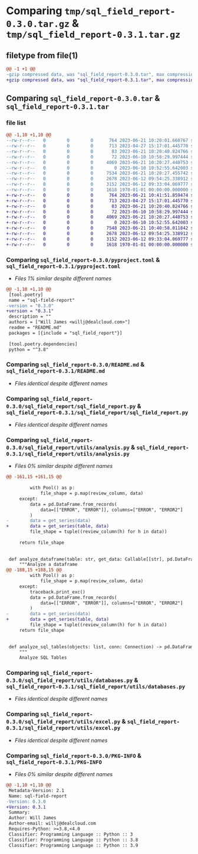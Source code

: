 # Comparing `tmp/sql_field_report-0.3.0.tar.gz` & `tmp/sql_field_report-0.3.1.tar.gz`

## filetype from file(1)

```diff
@@ -1 +1 @@
-gzip compressed data, was "sql_field_report-0.3.0.tar", max compression
+gzip compressed data, was "sql_field_report-0.3.1.tar", max compression
```

## Comparing `sql_field_report-0.3.0.tar` & `sql_field_report-0.3.1.tar`

### file list

```diff
@@ -1,10 +1,10 @@
--rw-r--r--   0        0        0      764 2023-06-21 10:20:01.660767 sql_field_report-0.3.0/pyproject.toml
--rw-r--r--   0        0        0      713 2023-04-27 15:17:01.445770 sql_field_report-0.3.0/README.md
--rw-r--r--   0        0        0       83 2023-06-21 10:20:40.824766 sql_field_report-0.3.0/sql_field_report/__init__.py
--rw-r--r--   0        0        0       72 2023-06-10 10:58:29.997444 sql_field_report-0.3.0/sql_field_report/__main__.py
--rw-r--r--   0        0        0     4069 2023-06-21 10:20:27.440753 sql_field_report-0.3.0/sql_field_report/sql_field_report.py
--rw-r--r--   0        0        0        0 2023-06-10 10:52:55.642003 sql_field_report-0.3.0/sql_field_report/utils/__init__.py
--rw-r--r--   0        0        0     7534 2023-06-21 10:20:27.455742 sql_field_report-0.3.0/sql_field_report/utils/analysis.py
--rw-r--r--   0        0        0     2678 2023-06-12 09:54:25.338912 sql_field_report-0.3.0/sql_field_report/utils/databases.py
--rw-r--r--   0        0        0     3152 2023-06-12 09:33:04.069777 sql_field_report-0.3.0/sql_field_report/utils/excel.py
--rw-r--r--   0        0        0     1618 1970-01-01 00:00:00.000000 sql_field_report-0.3.0/PKG-INFO
+-rw-r--r--   0        0        0      764 2023-06-21 10:41:51.859474 sql_field_report-0.3.1/pyproject.toml
+-rw-r--r--   0        0        0      713 2023-04-27 15:17:01.445770 sql_field_report-0.3.1/README.md
+-rw-r--r--   0        0        0       83 2023-06-21 10:20:40.824766 sql_field_report-0.3.1/sql_field_report/__init__.py
+-rw-r--r--   0        0        0       72 2023-06-10 10:58:29.997444 sql_field_report-0.3.1/sql_field_report/__main__.py
+-rw-r--r--   0        0        0     4069 2023-06-21 10:20:27.440753 sql_field_report-0.3.1/sql_field_report/sql_field_report.py
+-rw-r--r--   0        0        0        0 2023-06-10 10:52:55.642003 sql_field_report-0.3.1/sql_field_report/utils/__init__.py
+-rw-r--r--   0        0        0     7548 2023-06-21 10:40:58.011842 sql_field_report-0.3.1/sql_field_report/utils/analysis.py
+-rw-r--r--   0        0        0     2678 2023-06-12 09:54:25.338912 sql_field_report-0.3.1/sql_field_report/utils/databases.py
+-rw-r--r--   0        0        0     3152 2023-06-12 09:33:04.069777 sql_field_report-0.3.1/sql_field_report/utils/excel.py
+-rw-r--r--   0        0        0     1618 1970-01-01 00:00:00.000000 sql_field_report-0.3.1/PKG-INFO
```

### Comparing `sql_field_report-0.3.0/pyproject.toml` & `sql_field_report-0.3.1/pyproject.toml`

 * *Files 1% similar despite different names*

```diff
@@ -1,10 +1,10 @@
 [tool.poetry]
 name = "sql-field-report"
-version = "0.3.0"
+version = "0.3.1"
 description = ""
 authors = ["Will James <willj@dealcloud.com>"]
 readme = "README.md"
 packages = [{include = "sql_field_report"}]
 
 [tool.poetry.dependencies]
 python = "^3.8"
```

### Comparing `sql_field_report-0.3.0/README.md` & `sql_field_report-0.3.1/README.md`

 * *Files identical despite different names*

### Comparing `sql_field_report-0.3.0/sql_field_report/sql_field_report.py` & `sql_field_report-0.3.1/sql_field_report/sql_field_report.py`

 * *Files identical despite different names*

### Comparing `sql_field_report-0.3.0/sql_field_report/utils/analysis.py` & `sql_field_report-0.3.1/sql_field_report/utils/analysis.py`

 * *Files 0% similar despite different names*

```diff
@@ -161,15 +161,15 @@
 
         with Pool() as p:
             file_shape = p.map(review_column, data)
     except:
         data = pd.DataFrame.from_records(
             data=[["ERROR", "ERROR"]], columns=["ERROR", "ERROR2"]
         )
-        data = get_series(data)
+        data = get_series(table, data)
         file_shape = tuple((review_column(h) for h in data))
 
     return file_shape
 
 
 def analyze_dataframe(table: str, get_data: Callable[[str], pd.DataFrame]) -> tuple:
     """Analyze a dataframe
@@ -188,15 +188,15 @@
         with Pool() as p:
             file_shape = p.map(review_column, data)
     except:
         traceback.print_exc()
         data = pd.DataFrame.from_records(
             data=[["ERROR", "ERROR"]], columns=["ERROR", "ERROR2"]
         )
-        data = get_series(data)
+        data = get_series(table, data)
         file_shape = tuple((review_column(h) for h in data))
     return file_shape
 
 
 def analyze_sql_tables(objects: list, conn: Connection) -> pd.DataFrame:
     """
     Analyze SQL Tables
```

### Comparing `sql_field_report-0.3.0/sql_field_report/utils/databases.py` & `sql_field_report-0.3.1/sql_field_report/utils/databases.py`

 * *Files identical despite different names*

### Comparing `sql_field_report-0.3.0/sql_field_report/utils/excel.py` & `sql_field_report-0.3.1/sql_field_report/utils/excel.py`

 * *Files identical despite different names*

### Comparing `sql_field_report-0.3.0/PKG-INFO` & `sql_field_report-0.3.1/PKG-INFO`

 * *Files 0% similar despite different names*

```diff
@@ -1,10 +1,10 @@
 Metadata-Version: 2.1
 Name: sql-field-report
-Version: 0.3.0
+Version: 0.3.1
 Summary: 
 Author: Will James
 Author-email: willj@dealcloud.com
 Requires-Python: >=3.8,<4.0
 Classifier: Programming Language :: Python :: 3
 Classifier: Programming Language :: Python :: 3.8
 Classifier: Programming Language :: Python :: 3.9
```

